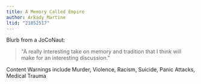 ```yaml
---
title: A Memory Called Empire
author: Arkady Martine
ltid: "21852517"
---
```


Blurb from a JoCoNaut:

> "A really interesting take on memory and tradition that I think will make for
> an interesting discussion."

Content Warnings include Murder, Violence, Racism, Suicide, Panic Attacks,
Medical Trauma
